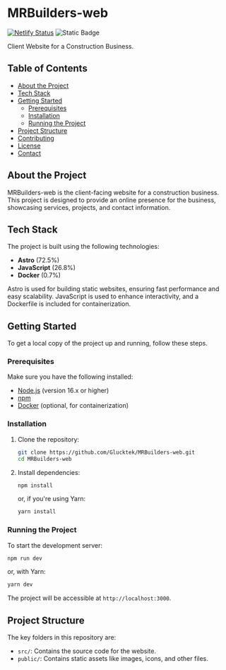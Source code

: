 # MRBuilders-web 
[![Netlify Status](https://api.netlify.com/api/v1/badges/d5a922a3-42ca-44e5-8b5f-9c264490b279/deploy-status)](https://app.netlify.com/sites/mr-builders/deploys) ![Static Badge](https://img.shields.io/badge/build-success-green?style=flat&logoColor=blue)

Client Website for a Construction Business.


## Table of Contents

- [About the Project](#about-the-project)
- [Tech Stack](#tech-stack)
- [Getting Started](#getting-started)
  - [Prerequisites](#prerequisites)
  - [Installation](#installation)
  - [Running the Project](#running-the-project)
- [Project Structure](#project-structure)
- [Contributing](#contributing)
- [License](#license)
- [Contact](#contact)

## About the Project

MRBuilders-web is the client-facing website for a construction business. This project is designed to provide an online presence for the business, showcasing services, projects, and contact information.

## Tech Stack

The project is built using the following technologies:

- **Astro** (72.5%)
- **JavaScript** (26.8%)
- **Docker** (0.7%)

Astro is used for building static websites, ensuring fast performance and easy scalability. JavaScript is used to enhance interactivity, and a Dockerfile is included for containerization.

## Getting Started

To get a local copy of the project up and running, follow these steps.

### Prerequisites

Make sure you have the following installed:

- [Node.js](https://nodejs.org/) (version 16.x or higher)
- [npm](https://www.npmjs.com/)
- [Docker](https://www.docker.com/) (optional, for containerization)

### Installation

1. Clone the repository:

   ```bash
   git clone https://github.com/Glucktek/MRBuilders-web.git
   cd MRBuilders-web
   ```

2. Install dependencies:

   ```bash
   npm install
   ```

   or, if you're using Yarn:

   ```bash
   yarn install
   ```

### Running the Project

To start the development server:

```bash
npm run dev
```

or, with Yarn:

```bash
yarn dev
```

The project will be accessible at `http://localhost:3000`.

## Project Structure

The key folders in this repository are:

- `src/`: Contains the source code for the website.
- `public/`: Contains static assets like images, icons, and other files.
